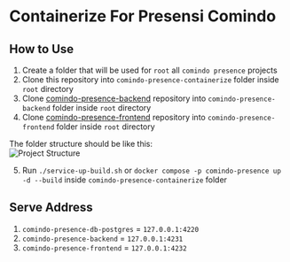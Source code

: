 # Containerize For Presensi Comindo

## How to Use
1. Create a folder that will be used for `root` all `comindo presence` projects
1. Clone this repository into `comindo-presence-containerize` folder inside `root` directory
2. Clone [comindo-presence-backend](https://github.com/ExeCiety/comindo-presence-backend) repository into `comindo-presence-backend` folder inside `root` directory
3. Clone [comindo-presence-frontend](https://github.com/ExeCiety/comindo-presence-frontend) repository into `comindo-presence-frontend` folder inside `root` directory

The folder structure should be like this: <br />
![Project Structure](https://i.imgur.com/wMO1VLg.png)

5. Run `./service-up-build.sh` or `docker compose -p comindo-presence up -d --build` inside `comindo-presence-containerize` folder

## Serve Address
1. `comindo-presence-db-postgres` = `127.0.0.1:4220`
2. `comindo-presence-backend` = `127.0.0.1:4231`
3. `comindo-presence-frontend` = `127.0.0.1:4232`
